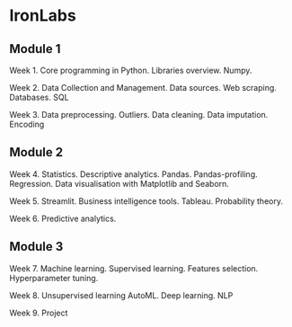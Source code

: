 # IronLabs

## Module 1

Week 1. Core programming in Python. Libraries overview. Numpy. 

Week 2. Data Collection and Management. Data sources. Web scraping. Databases. SQL

Week 3. Data preprocessing. Outliers. Data cleaning. Data imputation. Encoding


## Module 2

Week 4. Statistics. Descriptive analytics. Pandas. Pandas-profiling. Regression. Data visualisation with Matplotlib and Seaborn.

Week 5. Streamlit. Business intelligence tools. Tableau. Probability theory. 

Week 6. Predictive analytics.


## Module 3

Week 7. Machine learning. Supervised learning. Features selection. Hyperparameter tuning. 

Week 8. Unsupervised learning AutoML. Deep learning. NLP

Week 9. Project

